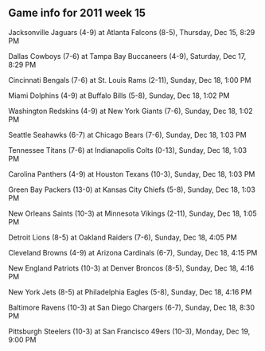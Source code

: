 ## Game info for 2011 week 15
Jacksonville Jaguars (4-9) at Atlanta Falcons (8-5), Thursday, Dec 15, 8:29 PM



Dallas Cowboys (7-6) at Tampa Bay Buccaneers (4-9), Saturday, Dec 17, 8:29 PM



Cincinnati Bengals (7-6) at St. Louis Rams (2-11), Sunday, Dec 18, 1:00 PM

Miami Dolphins (4-9) at Buffalo Bills (5-8), Sunday, Dec 18, 1:02 PM

Washington Redskins (4-9) at New York Giants (7-6), Sunday, Dec 18, 1:02 PM

Seattle Seahawks (6-7) at Chicago Bears (7-6), Sunday, Dec 18, 1:03 PM

Tennessee Titans (7-6) at Indianapolis Colts (0-13), Sunday, Dec 18, 1:03 PM

Carolina Panthers (4-9) at Houston Texans (10-3), Sunday, Dec 18, 1:03 PM

Green Bay Packers (13-0) at Kansas City Chiefs (5-8), Sunday, Dec 18, 1:03 PM

New Orleans Saints (10-3) at Minnesota Vikings (2-11), Sunday, Dec 18, 1:05 PM



Detroit Lions (8-5) at Oakland Raiders (7-6), Sunday, Dec 18, 4:05 PM

Cleveland Browns (4-9) at Arizona Cardinals (6-7), Sunday, Dec 18, 4:15 PM

New England Patriots (10-3) at Denver Broncos (8-5), Sunday, Dec 18, 4:16 PM

New York Jets (8-5) at Philadelphia Eagles (5-8), Sunday, Dec 18, 4:16 PM



Baltimore Ravens (10-3) at San Diego Chargers (6-7), Sunday, Dec 18, 8:30 PM



Pittsburgh Steelers (10-3) at San Francisco 49ers (10-3), Monday, Dec 19, 9:00 PM

